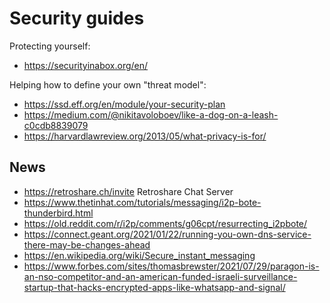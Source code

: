 # Security guides

Protecting yourself:

* https://securityinabox.org/en/

Helping how to define your own "threat model":

* https://ssd.eff.org/en/module/your-security-plan
* https://medium.com/@nikitavoloboev/like-a-dog-on-a-leash-c0cdb8839079
* https://harvardlawreview.org/2013/05/what-privacy-is-for/

## News

* https://retroshare.ch/invite Retroshare Chat Server
* https://www.thetinhat.com/tutorials/messaging/i2p-bote-thunderbird.html
* https://old.reddit.com/r/i2p/comments/g06cpt/resurrecting_i2pbote/
* https://connect.geant.org/2021/01/22/running-you-own-dns-service-there-may-be-changes-ahead
* https://en.wikipedia.org/wiki/Secure_instant_messaging
* https://www.forbes.com/sites/thomasbrewster/2021/07/29/paragon-is-an-nso-competitor-and-an-american-funded-israeli-surveillance-startup-that-hacks-encrypted-apps-like-whatsapp-and-signal/
